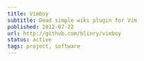 ```yaml
---
title: Vimboy
subtitle: Dead simple wiki plugin for Vim
published: 2012-07-22
url: http://github.com/blinry/vimboy
status: active
tags: project, software
---
```

